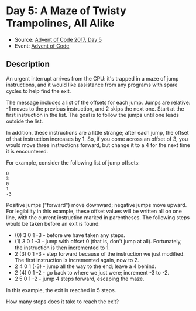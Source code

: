 # Day 5: A Maze of Twisty Trampolines, All Alike

- Source: [Advent of Code 2017, Day 5](https://adventofcode.com/2017/day/5)
- Event: [Advent of Code](https://adventofcode.com/)

## Description

An urgent interrupt arrives from the CPU: it's trapped in a maze of jump instructions, and it would like assistance from any programs with spare cycles to help find the exit.

The message includes a list of the offsets for each jump. Jumps are relative: -1 moves to the previous instruction, and 2 skips the next one. Start at the first instruction in the list. The goal is to follow the jumps until one leads outside the list.

In addition, these instructions are a little strange; after each jump, the offset of that instruction increases by 1. So, if you come across an offset of 3, you would move three instructions forward, but change it to a 4 for the next time it is encountered.

For example, consider the following list of jump offsets:

```
0
3
0
1
-3
```

Positive jumps ("forward") move downward; negative jumps move upward. For legibility in this example, these offset values will be written all on one line, with the current instruction marked in parentheses. The following steps would be taken before an exit is found:

- (0) 3  0  1  -3  - before we have taken any steps.
- (1) 3  0  1  -3  - jump with offset 0 (that is, don't jump at all). Fortunately, the instruction is then incremented to 1.
- 2 (3) 0  1  -3  - step forward because of the instruction we just modified. The first instruction is incremented again, now to 2.
- 2  4  0  1 (-3) - jump all the way to the end; leave a 4 behind.
- 2 (4) 0  1  -2  - go back to where we just were; increment -3 to -2.
- 2  5  0  1  -2  - jump 4 steps forward, escaping the maze.

In this example, the exit is reached in 5 steps.

How many steps does it take to reach the exit?
